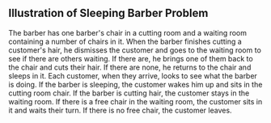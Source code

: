 ## Illustration of Sleeping Barber Problem

The barber has one barber's chair in a cutting room and a waiting room containing a number of chairs in it. When the barber finishes cutting a customer's hair,
he dismisses the customer and goes to the waiting room to see if there are others waiting. 
If there are, he brings one of them back to the chair and cuts their hair. If there are none, he returns to the chair and sleeps in it.
Each customer, when they arrive, looks to see what the barber is doing. If the barber is sleeping, the customer wakes him up and sits in the cutting room chair.
If the barber is cutting hair, the customer stays in the waiting room. If there is a free chair in the waiting room, the customer sits in it and waits their turn.
If there is no free chair, the customer leaves.